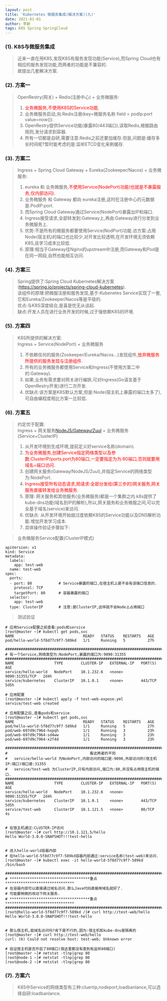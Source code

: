 ```yaml
---
layout: post
title: 'Kubernetes 微服务集成(解决方案)(九)'
date: 2021-01-01
author: 李新
tags: K8S Spring SpringCloud
---
```


### (1). K8S与微服务集成
> 近来一直在用K8S,发现K8S有服务发现功能(Service),而Spring Cloud也有相应的服务发现功能,而两者的功能是不兼容的.    
> 故提出几套解决方案. 

### (2). 方案一
> OpenRestry(网关) + Redis(注册中心) + 业务微服务:   
> 1. <font color='red'>业务微服务,不使用K8S的Service功能.</font>   
> 2. 业务微服务启动,向:Redis注册(key=微服务名称  field = podIp:port value=now()).  
> 3. OpenRestry提供Service功能(暴露80/443端口),读取Redis,根据路由规则,发分请求到容器.   
> 4. 所有一切都是自研,需要注意:Redis之前还要加缓存.但是,问题是:缓存多长时间呢?暂时能考虑的是:监听ETCD变化来刷缓存.     

### (3). 方案二
> Ingress + Spring Cloud Gateway + Eureka(Zookeeper/Nacos) + 业务微服务:   
> 1. eureka 和 业务微服务,<font color='red'>不使用Service(NodePort)功能(也就是不暴露服务,仅内部访问).</font>      
> 2. 业务微服务 和 Gateway 都向 eureka注册,这时在注册中心的元数据是:PodIP:port.   
> 3. 而Spring Cloud Gateway通过Service(NodePort)暴露出IP和端口.     
> 4. Ingress接受请求,全部转发到:Gateway上,再由:Gateway进行分发到业务微服务上.    
> 5. 优势:不是所有的微服务都要使用Service(NodPort)功能.访方案:占用Node(宿主机)的端口也比较少,对开发比较透明,在开发环境无须依赖K8S,且学习成本比较低.  
> 6. 原理:相当于Gateway往Nginx的upstream中注册,而Gateway和Pod是在同一网段,自然也能相互访问.  

### (4). 方案三
> Spring提供了:Spring Cloud Kubernetes解决方案(https://spring.io/projects/spring-cloud-kubernetes).   
> 该组件的原理:把微服注册和服务发现,基于:Kubenetes Service实现了一套,它和Eureka/Zookeeper/Nacos等是平级的.  
> 优点:与K8S深度结合,是喜是忧无从谈起.  
> 缺点:开发人员在进行业务开发的时候,过于强依赖K8S的环境.  

### (5). 方案四
> K8S所提供的解决方案:  
> Ingress + Service(NodePort) + 业务微服务      
> 1. 不依赖任何的服务(Zookeeper/Eureka/Nacos...)发现组件,<font color='red'>放弃微服务所提供的服务发现与注册组件</font>.   
> 2. 所有的业务微服务都使用Service和Ingress(不使用方案二中的:Gateway).   
> 3. 如果,业务有需求要对网关进行编排,可对Ingress(Go语言基于OpenRestry开发)进行二次开发.     
> 4. 优缺点:该方案是K8S默认方案,但是:Node(宿主机上暴露的端口太多了),可自由编程度相比方案一比较低.    

### (6). 方案五
> 约定优于配置:  
> Ingress + 网关服务[NodeJS/Gateway/Zuul](Service+NodPort) + 业务微服务(Service+ClusterIP)
> 1. 从开发环境到生成环境,提前定义好service名称(domain).   
> 2. <font color='red'>为业务微服务,创建Service指定网络类型以及参数:ClusterIP/ports.port为80端口,一定要指定为为:80端口,否则就要用域名+端口访问.</font>    
> 3. 创建网关服务(Gateway/NodeJS/Zuul),并指定Service的网络类型为:NodePort.    
> 4. <font color='red'>Ingress接受所有动态请求,把请求:全部分发给(第三步的)网关服务,网关服务直接转发给业务微服务.</font>    
> 5. 原理: 网关服务和其他服务(业务微服务)都是一个集群之内.k8s提供了kube-dns功能(域名到IP的解析),所以,网关服务和业务微服之间,可以完全基于域名(service)来访问.    
> 6. 优缺点: 从开发环境开始就过度依赖K8S的Service功能以及DNS解析功能.增加开发学习成本.   
> 7. 具体操作验证步骤如下:   

> 业务微服务Service配置(ClusterIP模式)  


```
apiVersion: v1
kind: Service
metadata:
  labels:
    app: test-web
  name: test-web
spec:
  ports:
  - port: 80            # Service暴露的端口,在宿主机上是不会有该端口信息的. 
    protocol: TCP
    targetPort: 80      # 容器暴露的端口
  selector:
    app: test-web
  type: ClusterIP       # 注意:是ClusterIP,这样就不会Node上占用端口
```

> 测试验证

```
# 应用Service配置之前查看:pods和service
[root@master ~]# kubectl get pods,svc
NAME                               READY   STATUS    RESTARTS   AGE
pod/hello-world-5f8d77c9f7-589kd   1/1     Running   5          27h

#########################################################################
# 有一个Service,网络类型为:NodePort,暴露的端口为:9090:31355
#########################################################################
NAME                  TYPE        CLUSTER-IP   EXTERNAL-IP   PORT(S)          AGE
service/hello-world   NodePort    10.1.232.6   <none>        9090:31355/TCP   2d4h
service/kubernetes    ClusterIP   10.1.0.1     <none>        443/TCP          5d5h

# 应用配置
[root@master ~]# kubectl apply -f test-web-expose.yml
service/test-web created

# 应用配置之后,查看pods和service
[root@master ~]# kubectl get pods,svc
NAME                               READY   STATUS    RESTARTS   AGE
pod/hello-world-5f8d77c9f7-589kd   1/1     Running   5          27h
pod/web-697d9c7964-hxpqh           1/1     Running   3          23h
pod/web-697d9c7964-sd4ww           1/1     Running   3          23h
pod/web-697d9c7964-x2f4d           1/1     Running   3          23h

#########################################################################
#                                     看这两者的不同
#   service/hello-world 为NodePort,内部访问的端口是:9090,外部访问的(宿主机IP:端口)端口是:31355
#   service/test-web 为ClusterIP,只有内部访问,端口为:80,并没有占用宿主机的端口.
#########################################################################
NAME                  TYPE        CLUSTER-IP   EXTERNAL-IP   PORT(S)          AGE
service/hello-world   NodePort    10.1.232.6   <none>        9090:31355/TCP   2d4h
service/kubernetes    ClusterIP   10.1.0.1     <none>        443/TCP          5d5h
service/test-web      ClusterIP   10.1.121.5   <none>        80/TCP           4s


# 在宿主机通过:CLUSTER-IP访问
[root@master ~]# curl http://10.1.121.5/hello
Hello World-3.0.0-SNAPSHOT!!!test-hello


# 进入hello-world容器内部
# 在hello-world-5f8d77c9f7-589kd容器内部通过:service名称(test-web)来访问.
[root@master ~]# kubectl exec -it hello-world-5f8d77c9f7-589kd  /bin/bash

#########################################################################
# ************************************重点*******************************
# 在容器内部可以直接通过域名访问.那么Java代码直接用域名就好了.
# 可能要稍微的改动下网关服务.
# ************************************重点*******************************
#########################################################################
[root@hello-world-5f8d77c9f7-589kd /]# curl http://test-web/hello
Hello World-3.0.0-SNAPSHOT!!!test-hello


# 那么宿主机,能域名访问吗?肯下是不行的,因为:宿主机和kube-dns是隔离的
[root@master ~]# curl http://test-web/hello
curl: (6) Could not resolve host: test-web; Unknown error

# 验证宿主机是否开启了80端口(我这里都没有查到有监听80端口)
[root@master ~]# netstat -tlnp|grep 80
[root@node-1 ~]# netstat -tlnp|grep 80
[root@node-2 ~]# netstat -tlnp|grep 80
```

### (7). 方案六
> K8S中Service的网络类型有三种:cluertip,nodeport,loadbanlance,可以选择自研:loadbanlance.   